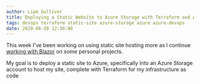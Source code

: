 ```yaml
---
author: Liam Gulliver
title: Deploying a Static Website to Azure Storage with Terraform and Azure DevOps
tags: devops terraform static-site azure-storage azure azure-devops
date: 2020-08-28 12:30:00
---
```


This week I've been working on using static site hosting more as I continue [working with Blazor](https://lgulliver.github.io/serverless-chat-with-blazor-webassembly/) on some personal projects.

My goal is to deploy a static site to Azure, specifically into an Azure Storage account to host my site, complete with Terraform for my infrastructure as code